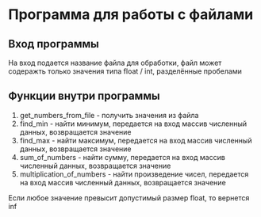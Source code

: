 # Программа для работы с файлами
## Вход программы
На вход подается название файла для обработки, файл может содеражть только значения типа float / int, разделённые пробелами
## Функции внутри программы
1. get_numbers_from_file - получить значения из файла
2. find_min - найти минимум, передается на вход массив численный данных, возвращается значение
3. find_max - найти максимум, передается на вход массив численный данных, возвращается значение
4. sum_of_numbers - найти сумму, передается на вход массив численный данных, возвращается значение
5. multiplication_of_numbers - найти произведение чисел, передается на вход массив численный данных, возвращается значение

Если любое значение превысит допустимый размер float, то вернется inf

